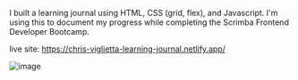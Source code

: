 I built a learning journal using HTML, CSS (grid, flex), and Javascript. 
I'm using this to document my progress while completing the Scrimba Frontend Developer Bootcamp.

live site: https://chris-viglietta-learning-journal.netlify.app/

![image](https://user-images.githubusercontent.com/26408789/232084275-a090d801-4ed9-45ca-8cdf-496a13a82ea9.png)




